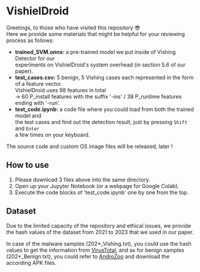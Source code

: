 # VishielDroid

Greetings, to those who have visited this repository 😎 <br/>
Here we provide some materials that might be helpful for your reviewing process as follows:

- **trained_SVM.onnx:**  a pre-trained model we put inside of Vishing Detector for our <br/> experiments on VishielDroid's system overhead (in section 5.6 of our paper). <br/>
- **test_cases.csv:**  5 benign, 5 Vishing cases each represented in the form of a feature vector. <br/> VishielDroid uses 98 features in total <br/>
 -> 60 P_install features with the suffix '-ins' / 38 P_runtime features ending with '-run'. <br/>
- **test_code.ipynb:**  a code file where you could load from both the trained model and <br/>
the test cases and find out the detection result, just by pressing <code>Shift</code> and <code>Enter</code> <br/> a few times on your keyboard. <br/>    

The source code and custom OS image files will be released, later !


## How to use
  
1) Please download 3 files above into the same directory.
2) Open up your Jupyter Notebook (or a webpage for Google Colab).
3) Execute the code blocks of 'test_code.ipynb' one by one from the top.  


## Dataset

Due to the limited capacity of the repository and ethical issues, we provide the hash values of the dataset from 2021 to 2023 that we used in our paper. 

In case of the malware samples (202*_Vishing.txt), you could use the hash values to get the information from [VirusTotal](https://www.virustotal.com), 
and as for benign samples (202*_Benign.txt), you could refer to [AndroZoo](https://androzoo.uni.lu/api_doc) and download the according APK files.









